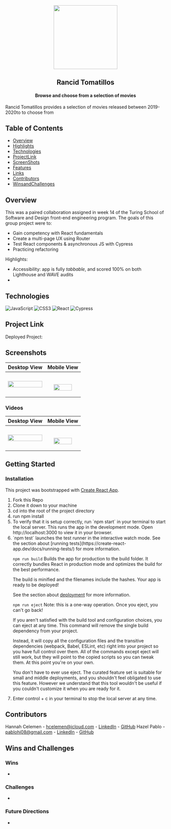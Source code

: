 
<div align="center">
<img src="https://user-images.githubusercontent.com/94808267/197117361-c57ac8d9-9dbb-4ecf-930d-9773d711a31a.png" height="200px">
</div>

  <h2 align="center">Rancid Tomatillos</h2>

  <h4 align="center">
    Browse and choose from a selection of movies 
  </h4>

Rancid Tomatillos provides a selection of movies released between 2019-2020to to choose from

## Table of Contents
- [Overview](#Overview)
- [Highlights](#Highlights)
- [Technologies](#Technologies)
- [ProjectLink](#ProjectLink)
- [ScreenShots](#ScreenShots)
- [Features](#Features)
- [Links](#Links)
- [Contributors](#Contributors)
- [WinsandChallenges](#WinsandChallenges)


## Overview

This was a paired collaboration assigned in week 14 of the Turing School of Software and Design front-end engineering program. The goals of this group project were to:

* Gain competency with React fundamentals
* Create a multi-page UX using Router
* Test React components & asynchronous JS with Cypress
* Practicing refactoring 

Highlights:

* Accessibility: app is fully _tabbable_, and scored 100% on both Lighthouse and WAVE audits
* 

## Technologies

 ![JavaScript](https://img.shields.io/badge/javascript-%23323330.svg?style=for-the-badge&logo=javascript&logoColor=%23F7DF1E)
 ![CSS3](https://img.shields.io/badge/css3-%231572B6.svg?style=for-the-badge&logo=css3&logoColor=white)
 ![React](https://img.shields.io/badge/React-20232A?style=for-the-badge&logo=react&logoColor=61DAFB)
![Cypress](https://img.shields.io/badge/Cypress-17202C?style=for-the-badge&logo=cypress&logoColor=white)

## Project Link

Deployed Project: []()

## Screenshots

| Desktop View | Mobile View |
|---------------|-----------------|
<img src="" width=100%>|<p align="center"><br/><img src="" width=77%></p>

### Videos

| Desktop View | Mobile View |
|---------------|-----------------|
<img src="" width=100%>|<p align="center"><br/><img src="" width=77%></p>

## Getting Started

### Installation
This project was bootstrapped with [Create React App](https://github.com/facebook/create-react-app).
<ol>
  <li>Fork this Repo</li>
  <li>Clone it down to your machine</li>
  <li>cd into the root of the project directory</li>
  <li>run npm install</li>
  <li>To verify that it is setup correctly, run `npm start` in your terminal to start the local server. This runs the app in the development mode. Open http://localhost:3000 to view it in your browser.</li>
  <li> `npm test` launches the test runner in the interactive watch mode. See the section about [running tests](https://create-react-app.dev/docs/running-tests/) for more information.

`npm run build`
Builds the app for production to the build folder.
It correctly bundles React in production mode and optimizes the build for the best performance.

The build is minified and the filenames include the hashes.
Your app is ready to be deployed!

See the section about [deployment](https://create-react-app.dev/docs/deployment/) for more information.

`npm run eject`
Note: this is a one-way operation. Once you eject, you can't go back!

If you aren't satisfied with the build tool and configuration choices, you can eject at any time. This command will remove the single build dependency from your project.

Instead, it will copy all the configuration files and the transitive dependencies (webpack, Babel, ESLint, etc) right into your project so you have full control over them. All of the commands except eject will still work, but they will point to the copied scripts so you can tweak them. At this point you're on your own.

You don't have to ever use eject. The curated feature set is suitable for small and middle deployments, and you shouldn't feel obligated to use this feature. However we understand that this tool wouldn't be useful if you couldn't customize it when you are ready for it.
  <li>Enter control + c in your terminal to stop the local server at any time.</li>
</ol>

## Contributors

Hannah Celemen - hcelemen@icloud.com - [LinkedIn](https://www.linkedin.com/in/hannah-celemen/) - [GitHub](https://github.com/ohClaire?tab=repositories)
Hazel Pablo - pablohj08@gmail.com - [LinkedIn](https://www.linkedin.com/in/hazel-pablo-704779245/) - [GitHub](https://github.com/Hpablo08)

## Wins and Challenges

### Wins

* 

### Challenges

* 

### Future Directions

* 
